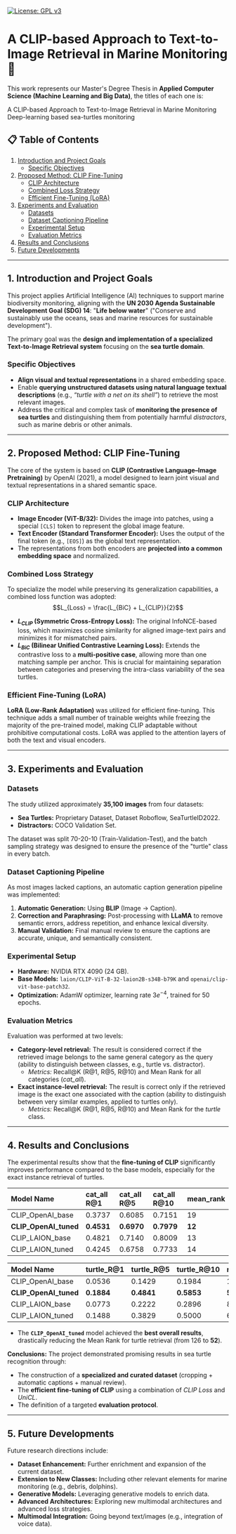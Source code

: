 [![License: GPL v3](https://img.shields.io/badge/License-GPLv3-blue.svg)](https://www.gnu.org/licenses/gpl-3.0)
# A CLIP-based Approach to Text-to-Image Retrieval in Marine Monitoring 🐢 
This work represents our Master's Degree Thesis in **Applied Computer Science (Machine Learning and Big Data)**, the titles of each one is:

A CLIP-based Approach to Text-to-Image Retrieval in Marine Monitoring
Deep-learning based sea-turtles monitoring

## 📋 Table of Contents

1. [Introduction and Project Goals](#1-introduction-and-project-goals)
    * [Specific Objectives](#specific-objectives)
2. [Proposed Method: CLIP Fine-Tuning](#2-proposed-method-clip-fine-tuning)
    * [CLIP Architecture](#clip-architecture)
    * [Combined Loss Strategy](#combined-loss-strategy)
    * [Efficient Fine-Tuning (LoRA)](#efficient-fine-tuning-lora)
3. [Experiments and Evaluation](#3-experiments-and-evaluation)
    * [Datasets](#datasets)
    * [Dataset Captioning Pipeline](#dataset-captioning-pipeline)
    * [Experimental Setup](#experimental-setup)
    * [Evaluation Metrics](#evaluation-metrics)
4. [Results and Conclusions](#4-results-and-conclusions)
5. [Future Developments](#5-future-developments)

---

## 1. Introduction and Project Goals

This project applies Artificial Intelligence (AI) techniques to support marine biodiversity monitoring, aligning with the **UN 2030 Agenda Sustainable Development Goal (SDG) 14**: "**Life below water**" ("Conserve and sustainably use the oceans, seas and marine resources for sustainable development").

The primary goal was the **design and implementation of a specialized Text-to-Image Retrieval system** focusing on the **sea turtle domain**.

### Specific Objectives
* **Align visual and textual representations** in a shared embedding space.
* Enable **querying unstructured datasets using natural language textual descriptions** (e.g., *“turtle with a net on its shell”*) to retrieve the most relevant images.
* Address the critical and complex task of **monitoring the presence of sea turtles** and distinguishing them from potentially harmful *distractors*, such as marine debris or other animals.

---

## 2. Proposed Method: CLIP Fine-Tuning

The core of the system is based on **CLIP (Contrastive Language–Image Pretraining)** by OpenAI (2021), a model designed to learn joint visual and textual representations in a shared semantic space.

### CLIP Architecture
* **Image Encoder (ViT-B/32):** Divides the image into patches, using a special `[CLS]` token to represent the global image feature.
* **Text Encoder (Standard Transformer Encoder):** Uses the output of the final token (e.g., `[EOS]`) as the global text representation.
* The representations from both encoders are **projected into a common embedding space** and normalized.

### Combined Loss Strategy
To specialize the model while preserving its generalization capabilities, a combined loss function was adopted:
$$L_{Loss} = \frac{L_{BiC} + L_{CLIP}}{2}$$

* **$L_{CLIP}$ (Symmetric Cross-Entropy Loss):** The original InfoNCE-based loss, which maximizes cosine similarity for aligned image-text pairs and minimizes it for mismatched pairs.
* **$L_{BiC}$ (Bilinear Unified Contrastive Learning Loss):** Extends the contrastive loss to a **multi-positive case**, allowing more than one matching sample per anchor. This is crucial for maintaining separation between categories and preserving the intra-class variability of the sea turtles.

### Efficient Fine-Tuning (LoRA)
**LoRA (Low-Rank Adaptation)** was utilized for efficient fine-tuning. This technique adds a small number of trainable weights while freezing the majority of the pre-trained model, making CLIP adaptable without prohibitive computational costs. LoRA was applied to the attention layers of both the text and visual encoders.

---

## 3. Experiments and Evaluation

### Datasets
The study utilized approximately **35,100 images** from four datasets:
* **Sea Turtles:** Proprietary Dataset, Dataset Roboflow, SeaTurtleID2022.
* **Distractors:** COCO Validation Set.

The dataset was split 70-20-10 (Train-Validation-Test), and the batch sampling strategy was designed to ensure the presence of the "turtle" class in every batch.

### Dataset Captioning Pipeline
As most images lacked captions, an automatic caption generation pipeline was implemented:
1.  **Automatic Generation:** Using **BLIP** (Image → Caption).
2.  **Correction and Paraphrasing:** Post-processing with **LLaMA** to remove semantic errors, address repetition, and enhance lexical diversity.
3.  **Manual Validation:** Final manual review to ensure the captions are accurate, unique, and semantically consistent.

### Experimental Setup
* **Hardware:** NVIDIA RTX 4090 (24 GB).
* **Base Models:** `laion/CLIP-ViT-B-32-laion2B-s34B-b79K` and `openai/clip-vit-base-patch32`.
* **Optimization:** AdamW optimizer, learning rate $3e^{-4}$, trained for 50 epochs.

### Evaluation Metrics
Evaluation was performed at two levels:

* **Category-level retrieval:** The result is considered correct if the retrieved image belongs to the same general category as the query (ability to distinguish between classes, e.g., turtle vs. distractor).
    * *Metrics:* Recall@K (R@1, R@5, R@10) and Mean Rank for all categories (*cat\_all*).
* **Exact instance-level retrieval:** The result is correct only if the retrieved image is the exact one associated with the caption (ability to distinguish between very similar examples, applied to turtles only).
    * *Metrics:* Recall@K (R@1, R@5, R@10) and Mean Rank for the *turtle* class.

---

## 4. Results and Conclusions

The experimental results show that the **fine-tuning of CLIP** significantly improves performance compared to the base models, especially for the exact instance retrieval of turtles.

| Model Name | cat\_all R@1 | cat\_all R@5 | cat\_all R@10 | mean\_rank |
| :--- | :--- | :--- | :--- | :--- |
| CLIP\_OpenAI\_base | 0.3737 | 0.6085 | 0.7151 | 19 |
| **CLIP\_OpenAI\_tuned** | **0.4531** | **0.6970** | **0.7979** | **12** |
| CLIP\_LAION\_base | 0.4821 | 0.7140 | 0.8009 | 13 |
| CLIP\_LAION\_tuned | 0.4245 | 0.6758 | 0.7733 | 14 |

| Model Name | turtle\_R@1 | turtle\_R@5 | turtle\_R@10 | mean\_rank |
| :--- | :--- | :--- | :--- | :--- |
| CLIP\_OpenAI\_base | 0.0536 | 0.1429 | 0.1984 | 126 |
| **CLIP\_OpenAI\_tuned** | **0.1884** | **0.4841** | **0.5853** | **52** |
| CLIP\_LAION\_base | 0.0773 | 0.2222 | 0.2896 | 87 |
| CLIP\_LAION\_tuned | 0.1488 | 0.3829 | 0.5000 | 68 |

* The **`CLIP_OpenAI_tuned`** model achieved the **best overall results**, drastically reducing the Mean Rank for turtle retrieval (from 126 to **52**).

**Conclusions:** The project demonstrated promising results in sea turtle recognition through:
* The construction of a **specialized and curated dataset** (cropping + automatic captions + manual review).
* The **efficient fine-tuning of CLIP** using a combination of *CLIP Loss* and *UniCL*.
* The definition of a targeted **evaluation protocol**.

---

## 5. Future Developments

Future research directions include:
* **Dataset Enhancement:** Further enrichment and expansion of the current dataset.
* **Extension to New Classes:** Including other relevant elements for marine monitoring (e.g., debris, dolphins).
* **Generative Models:** Leveraging generative models to enrich data.
* **Advanced Architectures:** Exploring new multimodal architectures and advanced loss strategies.
* **Multimodal Integration:** Going beyond text/images (e.g., integration of voice data).
